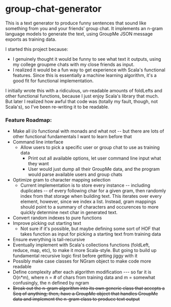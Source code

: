# group-chat-generator

This is a text generator to produce funny sentences that sound like something from you and your friends’ group chat. It implements an n-gram language models to generate the text, using GroupMe JSON message exports as training data. 

I started this project because:
  - I genuinely thought it would be funny to see what text it outputs, using my college groupme chats with my close friends as input.
  - I realized it would be a fun way to get experience with Scala's functional features. Since this is essentially a machine learning algorithm, it's a good fit for functional implementation. 

I initially wrote this with a ridiculous, un-readable amounts of foldLefts and other functional functions, because I just enjoy Scala's library that much. But later I realized how awful that code was (totally my fault, though, not Scala's), so I've been re-writing it to be readable.

### Feature Roadmap:
- Make all i/o functional with monads and what not -- but there are lots of other functional fundamentals I want to learn before that
- Command line interface 
  - Allow users to pick a specific user or group chat to use as training data
    - Print out all available options, let user command line input what they want
    - User would just dump all their GroupMe data, and the program would parse available users and group chats
- Optimize gram to character mapping selection 
  - Current implementation is to store every instance -- including duplicates -- of every following char for a given gram, then randomly index from that storage when building text. This iterates over every element, however, since we index a list. Instead, gram mappings should point to a summary of characters and occurences to more quickly determine next char in generated text.
- Convert random indexes to pure functions
- Improve picking out starting text
  - Not sure if it's possible, but maybe defining some sort of HOF that takes function as input for picking a starting text from training data
- Ensure everything is tail-recursive 
- Eventually implement with Scala's collections functions (foldLeft, reduce, map, etc), to make it more Scala-style. But going to build up fundamental recursive logic first before getting jiggy with it
- Possibly make case classes for NGram object to make code more readable
- Define complexity after each algorithm modification --- so far it is O(n*m), where n = # of chars from training data and m = somewhat confusingly, the n defined by ngram
- ~~Break out the n-gram algorithm into its own generic class that accepts a Seq of anything; then, have a GroupMe object that handles GroupMe data and implement the n-gram class to produce text output~~